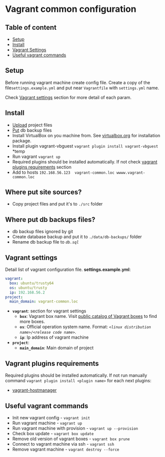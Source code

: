 # Vagrant common configuration

## Table of content
- [Setup](#setup)
- [Install](#install)
- [Vagrant Settings](#vagrant-settings)
- [Useful vagrant commands](#useful-vagrant-commands)

## Setup
Before running vagrant machine create  config file.
Create a copy of the file`settings.example.yml` and put near `Vagrantfile` with `settings.yml` name.

Check [Vagrant settings](#vagrant-settings) section for more detail of each param.

## Install
* [Upload](#site-src) project files
* [Put](#db-backups) db backup files
* Install VirtualBox on you machine from. See [virtualbox.org](https://www.virtualbox.org/) for installation package.
* Install plugin vagrant-vbguest `vagrant plugin install vagrant-vbguest` *temp
* Run vagrant `vagrant up`
* Required plugins should be installed automatically. If not check [vagrant plugins requirements](#vagrant-plugins-requirements) section
* Add to hosts `192.168.56.123  vagrant-common.loc wwww.vagrant-common.loc`

## Where put site sources?
* Copy project files and put it's to `./src` folder

## Where put db backups files?
* db backup files ignored by git 
* Create database backup and put it to `./data/db-backups/` folder
* Rename db backup file to *`db.sql`*

## Vagrant settings
Detail list of vagrant configuration file. **settings.example.yml**:
```yml
vagrant:
  box: ubuntu/trusty64
  os: ubuntu/trusty
  ip: 192.168.56.2
project:
  main_domain: vagrant-common.loc
```

- **`vagrant`**: section for vagrant settings
    - **`box`**: Vagrant box name. Visit [public catalog of Vagrant boxes](https://app.vagrantup.com/boxes/search) to find more boxes.
    - **`os`**: Official operation system name. Format: *`<linux distribution name>/<release code name>`*.
    - **`ip`**: Ip address of vagrant machine
- **`project`**: 
    - **`main_domain`**: Main domain of project

## Vagrant plugins requirements
Required plugins should be installed automatically. If not run manually command `vagrant plugin install <plugin name>` for each next plugins:
 - [vagrant-hostmanager](https://github.com/devopsgroup-io/vagrant-hostmanager)

## Useful vagrant commands
* Init new vagrant config -  `vagrant init`
* Run vagrant machine -  `vagrant up`
* Run vagrant machine with provision -  `vagrant up --provision`
* Check box update - `vagrant box update`
* Remove old version of vagrant boxes - `vagrant box prune`
* Connect to vagrant machine via ssh - `vagrant ssh`
* Remove vagrant machine - `vagrant destroy --force`